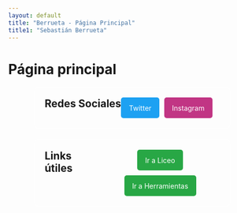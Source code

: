 ```yaml
---
layout: default
title: "Berrueta - Página Principal"
title1: "Sebastián Berrueta"
---
```


<style>
  .container-wrapper {
    display: flex;
    justify-content: center; /* Centra los recuadros horizontalmente */
    gap: 20px; /* Espacio entre los recuadros */
    flex-wrap: wrap; /* Permite que los recuadros se envuelvan si no caben en una fila */
  }

  .custom-container {
    display: inline-flex;
    background-color: transparent; /* Fondo transparente */
    border: 2px solid rgba(255, 255, 255, 0.5); /* Borde blanco con 50% de opacidad */
    border-radius: 10px;
    padding: 20px;
    max-width: 400px; /* Ancho máximo del recuadro */
    width: 100%; /* Ancho completo dentro del contenedor */
    box-sizing: border-box; /* Incluye padding y border en el ancho total */
  }

  .custom-container h2 {
    margin-top: 0; /* Elimina el margen superior de los títulos */
    margin-bottom: 10px; /* Espacio debajo del título */
  }

  .social-links, .useful-links {
  display: flex;
  flex-wrap: wrap; /* Permite que los botones se envuelvan si no caben en una fila */
  gap: 10px; /* Espacio entre los botones */
  justify-content: center; /* Centra los botones horizontalmente */
  align-items: center; /* Centra los botones verticalmente en el contenedor si hay más alto */
  margin: 0; /* Elimina el margen por defecto */
  padding: 0; /* Elimina el padding por defecto */
}


  .social-btn, .useful-btn {
  display: flex;
  align-items: center; /* Centra el texto verticalmente */
  justify-content: center; /* Centra el texto horizontalmente */
  height: 40px; /* Altura fija para todos los botones */
  padding: 0 15px; /* Ajusta el padding horizontal */
  border: 1px solid transparent; /* Asegura que el botón tenga borde pero no sea visible */
  border-radius: 5px; /* Bordes redondeados para los botones */
  text-decoration: none; /* Elimina el subrayado del enlace */
  color: #fff; /* Color del texto del botón */
  background-color: #007bff; /* Color de fondo del botón */
  font-size: 14px; /* Tamaño del texto */
  overflow: hidden; /* Evita el desbordamiento del texto */
  white-space: nowrap; /* Evita el salto de línea en el texto */
}


  .social-btn.twitter {
    background-color: #1da1f2; /* Color específico para el botón de Twitter */
  }

  .social-btn.instagram {
    background-color: #c13584; /* Color específico para el botón de Instagram */
  }

  .useful-btn.main-btn {
    background-color: #28a745; /* Color específico para los botones principales */
  }
</style>

# Página principal

<div class="container-wrapper">
  <div class="custom-container">
    <h2>Redes Sociales</h2>
    <div class="social-links">
      <a href="https://twitter.com/berruetx" class="social-btn twitter">Twitter</a>
      <a href="https://instagram.com/berruetx" class="social-btn instagram">Instagram</a>
    </div>
  </div>

  <div class="custom-container">
    <h2>Links útiles</h2>
    <div class="useful-links">
      <a href="https://liceo.berrueta.xyz" class="useful-btn main-btn">Ir a Liceo</a>
      <a href="https://tools.berrueta.xyz" class="useful-btn main-btn">Ir a Herramientas</a>
    </div>
  </div>
</div>
